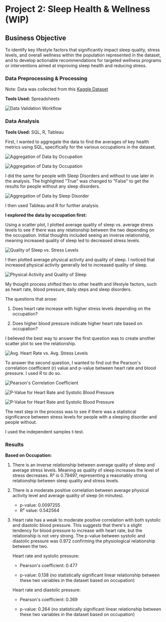 # Project 2: Sleep Health & Wellness (WIP)

## Business Objective

To identify key lifestyle factors that significantly impact sleep quality, stress levels, and overall wellness within the population represented in the dataset, and to develop actionable recommendations for targeted wellness programs or interventions aimed at improving sleep health and reducing stress.

### Data Preprocessing & Processing

Note: Data was collected from this [Kaggle Dataset](https://www.kaggle.com/datasets/uom190346a/sleep-health-and-lifestyle-dataset)

**Tools Used:** Spreadsheets

![Data Validation Workflow](images/cleaning_data_workflow.png)


### Data Analysis 

**Tools Used:** SQL, R, Tableau

First, I wanted to aggregate the data to find the averages of key health metrics using SQL, specifically for the various occupations in the dataset.  



![Aggregation of Data by Occupation](images/SQL_code/physical_activity_trends_by_occupation.PNG)



![Aggregation of Data by Occupation](images/SQL_code/physical_activity_trends_by_occupation_results.PNG)



I did the same for people with Sleep Disorders and without to use later in the analysis. The highlighted "True" was changed to "False" to get the results for people without any sleep disorders.



![Aggregation of Data by Sleep Disorder](images/SQL_code/sleep_disorder_aggregation.PNG)



I then used Tableau and R for further analysis. 


**I explored the data by occupation first:**


Using a scatter plot, I plotted average quality of sleep vs. average stress levels to see if there was any relationship between the two depending on the occupation. Initial thoughts included seeing an inverse relationship, meaning increased quality of sleep led to decreased stress levels. 

![Quality of Sleep vs. Stress Levels](images/avg_quality_of_sleep_v_avg_stress_levels.PNG)

I then plotted average physical activity and quality of sleep. I noticed that increased physical activity generally led to increased quality of sleep.

![Physical Activity and Quality of Sleep](images/physical_activity_vs_quality_of_sleep.PNG)


My thought process shifted then to other health and lifestyle factors, such as heart rate, blood pressure, daily steps and sleep disorders. 

The questions that arose:

1. Does heart rate increase with higher stress levels depending on the occupation?

2. Does higher blood pressure indicate higher heart rate based on occupation?


I believed the best way to answer the first question was to create another scatter plot to see the relationship.

![Avg. Heart Rate vs. Avg. Stress Levels](images/heart_rate_v_stress_levels.PNG)


To answer the second question, I wanted to find out the Pearson's correlation coefficient (r) value and p-value between heart rate and blood pressure. I used R to do so.

![Pearson's Correlation Coefficient](images/Rcode/r_coefficient_heart_rate_and_blood_pressure.PNG)


![P-Value for Heart Rate and Systolic Blood Pressure](images/Rcode/pvalue_systolic.PNG)


![P-Value for Heart Rate and Systolic Blood Pressure](images/Rcode/pvalue_diastolic.PNG)




The next step in the process was to see if there was a statistical significance between stress levels for people with a sleeping disorder and people without. 

I used the independent samples t-test. 








### Results

**Based on Occupation:**

1. There is an inverse relationship between average quality of sleep and average stress levels. Meaning as quality of sleep increases the level of stress decreases. R² is 0.79497, representing a reasonably strong relationship between sleep quality and stress levels.

2. There is a moderate positive correlation between average physical activity level and average quality of sleep (in minutes).

    - p-value: 0.0097255
    - R² value: 0.542564
    

4. Heart rate has a weak to moderate positive correlation with both systolic and diastolic blood pressure. This suggests that there's a slight tendency for blood pressure to increase with heart rate, but the relationship is not very strong. The p-value between systolic and diastolic pressure was 0.972 confirming the physiological relationship between the two.

   Heart rate and systolic pressure:
   
    - Pearson's coefficient:  0.477
  
    - p-value: 0.138 (no statistically significant linear relationship between these two variables in the dataset based on occupation)
  
   Heart rate and diastolic pressure:

    - Pearson's coefficient: 0.369
  
    - p-value: 0.264 (no statistically significant linear relationship between these two variables in the dataset based on occupation)

   

   


 
